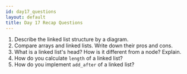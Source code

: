 ```yaml
---
id: day17_questions
layout: default
title: Day 17 Recap Questions
---
```


1. Describe the linked list structure by a diagram.
2. Compare arrays and linked lists. Write down their pros and cons.
3. What is a linked list's head? How is it different from a node? Explain. 
4. How do you calculate `length` of a linked list?
5. How do you implement `add_after` of a linked list?
